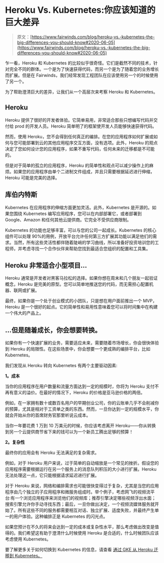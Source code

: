 # Heroku Vs. Kubernetes:你应该知道的巨大差异

> 原文：[https://www.fairwinds.com/blog/heroku-vs.-kubernetes-the-big-differences-you-should-know#2020-06-05](https://www.fairwinds.com/blog/heroku-vs.-kubernetes-the-big-differences-you-should-know#2020-06-05)

 乍一看，Heroku 和 Kubernetes 的比较似乎很奇怪。它们是截然不同的技术，针对完全不同的群体。一个是为了快速获得代码，而另一个是为了随着您的业务增长而扩展。但是在 Fairwinds，我们经常发现工程团队在应该使用另一个的时候使用了另一个。

为了帮助澄清巨大的差异，让我们从一个高层次来考察 Heroku 和 Kubernetes。

## Heroku

Heroku 提供了很好的开发者体验。它简单易用，非常适合那些只想编写代码并交付给 prod 的开发人员。Heroku 简单明了的框架使开发人员能够快速获得代码。

然而，使用 Heroku，您不会得到任何真正的编排。在您的应用程序如何扩展或如何与您可能部署到云的其他应用程序交互方面，没有选项。此外，Heroku 的观点决定了您如何设计您的应用程序，如果不重写代码，任何未来的迁移都是不可能的。

但是对于简单的孤立的应用程序，Heroku 的简单性和观点可以减少操作上的麻烦。如果您的应用程序由单个二进制文件组成，并且只需要根据延迟进行伸缩，Heroku 可能是完美的选择。

## 库伯内特斯

Kubernetes 在应用程序的伸缩方面更加灵活。此外，Kubernetes 是开源的。如果您围绕 Kubernetes 编写应用程序，您可以在内部部署它，或者部署到 Google、Amazon 和任何其他云提供商。它完全不受供应商限制。

Kubernetes 的功能也足够丰富，可以与您的公司一起成长。Kubernetes 的核心组件可以处理 90%的用例，开放平台允许任何第三方扩展其功能以满足他们的需求。当然，所有这些灵活性都伴随着陡峭的学习曲线，所以准备好投资培训您的工程师，并考虑寻找一个合作伙伴来帮助您找到最适合您组织的配置和工具集。

## Heroku 非常适合小型项目...

Heroku 通常是开发者对黑客马拉松的选择。如果你想在周末和几个朋友一起验证概念，Heroku 是完美的原型。您可以简单地推送您的代码，而无需担心配置机器、联网或扩展。

最终，如果你是一个处于创业模式的小团队，只是想在用户面前推出一个 MVP，Heroku 是一个很好的起点。它的简单性和易用性意味着您可以将时间集中在构建一个伟大的产品上。

## ...但是随着成长，你会想要转换。

如果你有一个快速扩展的业务，需要适应未来，需要随着市场增长，你会很快体验到 Heroku 的局限性。在这些场景中，你会想要一个更成熟的编排平台，比如 Kubernetes。

我们发现从 Heroku 转向 Kubernetes 有两个主要驱动因素:

**1。成本**

当你的应用程序在用户数量和流量方面达到一定的规模时，你将为 Heroku 支付不再有意义的溢价。在最好的情况下，Heroku 的价格是亚马逊价格的两倍。

例如，在一家拥有数十或数百名用户的早期创业公司，你的云账单几乎不会削减你的预算，尤其是相对于工资单之类的东西。然而，一旦你达到一定的规模水平，你就会开始从你的首席财务官那里听说云成本。

当你一年要花费 1 万到 10 万美元的时候，你应该考虑离开 Heroku——你从转换到另一个云提供商节省下来的钱可以为一个新员工腾出足够的预算！

**2。复杂性**

最终你的应用会有 Heroku 无法满足的复杂需求。

例如，对于 Heroku 用户来说，过于简单的自动缩放是一个常见的挫折。假设您的应用程序需要根据运行在另一个服务上的消息队列积压的大小进行扩展。Heroku 无法处理这一点，它只能根据请求延迟进行扩展。

对于 Heroku 来说，网络和编排需求也可能很快变得过于复杂，尤其是当您的应用程序由几个独立的子应用程序和微服务组成时。举个例子，考虑网飞的视频流平台:有一个浏览应用程序来浏览他们的视频库；推荐引擎决定哪些视频浮出水面；搜索引擎允许你手动寻找东西；最后，一旦你做出决定，一个视频流媒体服务就开始了。所有这些不同的服务都需要相互对话、独立扩展、适度失败，并最终产生单一的用户体验。这种编排正是 Kubernetes 的闪光点。

如果您预计在不久的将来会达到一定的成本或复杂性水平，那么考虑做出改变是值得的。我们希望这有助于澄清什么时候使用 Heroku 是合适的，什么时候团队应该考虑使用 Kubernetes。

要了解更多关于如何切换到 Kubernetes 的信息，请查看  [通过 GKE 从 Heroku 迁移到 Kubernetes。](https://www.fairwinds.com/developer-hub/migrating-from-heroku-to-kubernetes-via-gke)